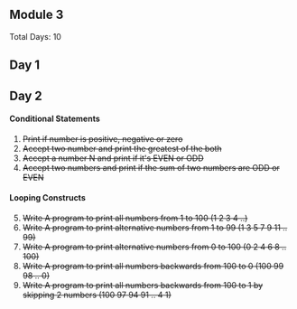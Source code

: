 ## Module 3

Total Days: 10

## Day 1 

## Day 2
#### Conditional Statements
1. ~~Print if number is positive, negative or zero~~
2. ~~Accept two number and print the greatest of the both~~
3. ~~Accept a number N and print if it's EVEN or ODD~~
4. ~~Accept two numbers and print if the sum of two numbers are ODD or EVEN~~

#### Looping Constructs
5. ~~Write A program to print all numbers from 1 to 100 (1 2 3 4 ..)~~
6. ~~Write A program to print alternative numbers from 1 to 99 (1 3 5 7 9 11 .. 99)~~
7. ~~Write A program to print alternative numbers from 0 to 100 (0 2 4 6 8 .. 100)~~
8. ~~Write A program to print all numbers backwards from 100 to 0 (100 99 98 .. 0)~~
9. ~~Write A program to print all numbers backwards from 100 to 1 by skipping 2 numbers (100 97 94 91 .. 4 1)~~



